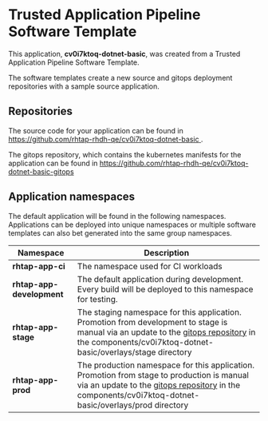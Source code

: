 # Trusted Application Pipeline Software Template

This application, **cv0i7ktoq-dotnet-basic**, was created from a Trusted Application Pipeline Software Template.

The software templates create a new source and gitops deployment repositories with a sample source application. 

## Repositories

The source code for your application can be found in [https://github.com/rhtap-rhdh-qe/cv0i7ktoq-dotnet-basic ](https://github.com/rhtap-rhdh-qe/cv0i7ktoq-dotnet-basic ).
 
The gitops repository, which contains the kubernetes manifests for the application can be found in 
[https://github.com/rhtap-rhdh-qe/cv0i7ktoq-dotnet-basic-gitops ](https://github.com/rhtap-rhdh-qe/cv0i7ktoq-dotnet-basic-gitops ) 

## Application namespaces 

The default application will be found in the following namespaces. Applications can be deployed into unique namespaces or multiple software templates can also bet generated into the same group namespaces.  

|  Namespace   |  Description   |  
| -------- | -------- |
| **rhtap-app-ci** | The namespace used for CI workloads |
| **rhtap-app-development** | The default application during development. Every build will be deployed to this namespace for testing. |
| **rhtap-app-stage** | The staging namespace for this application. Promotion from development to stage is manual via an update to the [gitops repository](https://github.com/rhtap-rhdh-qe/cv0i7ktoq-dotnet-basic-gitops ) in the components/cv0i7ktoq-dotnet-basic/overlays/stage directory |
| **rhtap-app-prod** | The production namespace for this application. Promotion from stage to production is manual via an update to the [gitops repository](https://github.com/rhtap-rhdh-qe/cv0i7ktoq-dotnet-basic-gitops ) in the components/cv0i7ktoq-dotnet-basic/overlays/prod directory |